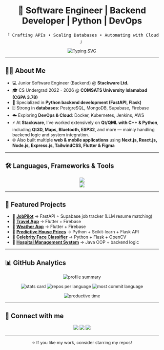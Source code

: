 
<h1 align="center">🚀 Software Engineer | Backend Developer | Python | DevOps </h1>

<p align="center">
  <samp>
    「 Crafting APIs • Scaling Databases • Automating with Cloud 」
  </samp>
</p>

<!-- Typing Effect -->
<p align="center">
  <a href="https://git.io/typing-svg">
    <img src="https://readme-typing-svg.demolab.com?font=Fira+Code&pause=1000&color=36BCF7&center=true&vCenter=true&width=500&lines=Software+Engineer;Backend+Developer;Python+%7C+FastAPI+%7C+Flask;PostgreSQL+%7C+MongoDB;Docker+%7C+Kubernetes+%7C+AWS" alt="Typing SVG" />
  </a>
</p>

---

## 🙋‍♀️ About Me
- 💻 Junior Software Engineer (Backend) @ **Stackware Ltd.**  
- 🎓 CS Undergrad 2022 - 2026 @ **COMSATS University Islamabad (CGPA 3.78)**  
- 🐍 Specialized in **Python backend development (FastAPI, Flask)**  
- 🗄️ Strong in **databases**: PostgreSQL, MongoDB, Supabase, Firebase  
- ☁️ Exploring **DevOps & Cloud**: Docker, Kubernetes, Jenkins, AWS  
- ⚡ At **Stackware**, I’ve worked extensively on **Qt/QML with C++ & Python**, including **Qt3D, Maps, Bluetooth, ESP32**, and more — mainly handling backend logic and system integration.  
- 🌐 Also built multiple **web & mobile applications** using **Next.js, React.js, Node.js, Express.js, TailwindCSS, Flutter & Figma**  

---

## 🛠️ Languages, Frameworks & Tools

<div align="center">
    <img src="https://skillicons.dev/icons?i=python,fastapi,flask,nodejs,express,postgresql,mongodb,supabase,docker,kubernetes,aws,jenkins" /><br>
    <img src="https://skillicons.dev/icons?i=react,tailwind,flutter,figma,git,github,vscode,linux,postman" />
</div>

---

## 🚀 Featured Projects
- 🔹 **[JobPilot](https://github.com/SadiaImran/JobPilot)** → FastAPI + Supabase job tracker (LLM resume matching)
- 🔹 **[Travel App](https://github.com/SadiaImran/travel_app)** → Flutter + Firebase 
- 🔹 **[Weather App](https://github.com/SadiaImran/realtime-weather)** → Flutter + Firebase 
- 🔹 **[Predictive House Prices](https://github.com/SadiaImran/Predict-house-pricing)** → Python + Scikit-learn + Flask API  
- 🔹 **[Celebrity Face Classifier]([https://github.com/SadiaImran](https://github.com/SadiaImran/Celebrity-face-detection))** → Python + Flask + OpenCV  
- 🔹 **[Hospital Management System](https://github.com/SadiaImran/Hospital-Management-System)** → Java OOP + backend logic  

---

## 📊 GitHub Analytics

<p align="center">
  <img src="https://github-profile-summary-cards.vercel.app/api/cards/profile-details?username=SadiaImran&theme=github_dark" alt="profile summary"/>
</p>

<p align="center">
  <img src="https://github-profile-summary-cards.vercel.app/api/cards/stats?username=SadiaImran&theme=github_dark" alt="stats card"/>
  <img src="https://github-profile-summary-cards.vercel.app/api/cards/repos-per-language?username=SadiaImran&theme=github_dark" alt="repos per language"/>
  <img src="https://github-profile-summary-cards.vercel.app/api/cards/most-commit-language?username=SadiaImran&theme=github_dark" alt="most commit language"/>
</p>

<p align="center">
  <img src="https://github-profile-summary-cards.vercel.app/api/cards/productive-time?username=SadiaImran&theme=github_dark&utcOffset=5" alt="productive time"/>
</p>

---

## 🤝 Connect with me
<p align="center">
  <a href="https://www.linkedin.com/in/sadia-imran-3b627227b/"><img src="https://img.shields.io/badge/LinkedIn-0A66C2?style=for-the-badge&logo=linkedin&logoColor=white"/></a>
  <a href="mailto:sadiaimran837@gmail.com"><img src="https://img.shields.io/badge/Email-D14836?style=for-the-badge&logo=gmail&logoColor=white"/></a>
  <a href="https://sadiaimran.github.io/Portfolio/"><img src="https://img.shields.io/badge/Portfolio-000000?style=for-the-badge&logo=vercel&logoColor=white"/></a>
</p>

---

<p align="center">⭐ If you like my work, consider starring my repos!</p>

